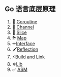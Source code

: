 ## Go 语言底层原理


1. 📝 [Goroutine](Goroutine.md)
2. 📝 [Channel](channel.md)
3. 📝 [Slice](slice.md)
4. ⛈ [Map](map.md)
5. ✏[Interface](Interface.md) 
6. 🖌[Reflection](reflection.md) 
7. ⚡[Build and Link](build.md) 
8. ❄[Lib](lib.md) 
9. ✅ [ASM](asm.md) 






